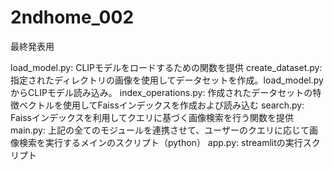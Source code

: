# 2ndhome_002
最終発表用

load_model.py: CLIPモデルをロードするための関数を提供
create_dataset.py: 指定されたディレクトリの画像を使用してデータセットを作成。load_model.pyからCLIPモデル読み込み。
index_operations.py: 作成されたデータセットの特徴ベクトルを使用してFaissインデックスを作成および読み込む
search.py: Faissインデックスを利用してクエリに基づく画像検索を行う関数を提供
main.py: 上記の全てのモジュールを連携させて、ユーザーのクエリに応じて画像検索を実行するメインのスクリプト（python）
app.py: streamlitの実行スクリプト
